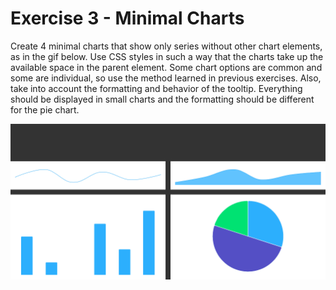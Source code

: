 # Exercise 3 - Minimal Charts

Create 4 minimal charts that show only series without other chart elements, as in the gif below. Use CSS styles in such a way that the charts take up the available space in the parent element. Some chart options are common and some are individual, so use the method learned in previous exercises. Also, take into account the formatting and behavior of the tooltip. Everything should be displayed in small charts and the formatting should be different for the pie chart.

![exercise.gif](exercise.gif)
